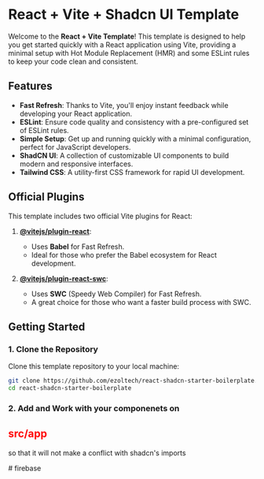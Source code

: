 # React + Vite + Shadcn UI Template

Welcome to the **React + Vite Template**! This template is designed to help you get started quickly with a React application using Vite, providing a minimal setup with Hot Module Replacement (HMR) and some ESLint rules to keep your code clean and consistent.

## Features

- **Fast Refresh**: Thanks to Vite, you'll enjoy instant feedback while developing your React application.
- **ESLint**: Ensure code quality and consistency with a pre-configured set of ESLint rules.
- **Simple Setup**: Get up and running quickly with a minimal configuration, perfect for JavaScript developers.
- **ShadCN UI**: A collection of customizable UI components to build modern and responsive interfaces.
- **Tailwind CSS**: A utility-first CSS framework for rapid UI development.

## Official Plugins

This template includes two official Vite plugins for React:

1. **[@vitejs/plugin-react](https://github.com/vitejs/vite-plugin-react/blob/main/packages/plugin-react/README.md)**:

   - Uses **Babel** for Fast Refresh.
   - Ideal for those who prefer the Babel ecosystem for React development.

2. **[@vitejs/plugin-react-swc](https://github.com/vitejs/vite-plugin-react-swc)**:
   - Uses **SWC** (Speedy Web Compiler) for Fast Refresh.
   - A great choice for those who want a faster build process with SWC.

## Getting Started

### 1. Clone the Repository

Clone this template repository to your local machine:

```bash
git clone https://github.com/ezoltech/react-shadcn-starter-boilerplate.git
cd react-shadcn-starter-boilerplate
```

### 2. Add and Work with your componenets on <h2 style="color: red;">src/app</h2> so that it will not make a conflict with shadcn's imports
#   f i r e b a s e  
 